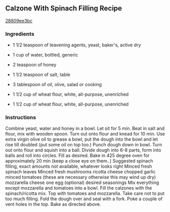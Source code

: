 ## Calzone With Spinach Filling Recipe

[28809ee3bc](http://cookeatshare.com/recipes/calzone-with-spinach-filling-98185)

### Ingredients

 - 1 1/2 teaspoon of leavening agents, yeast, baker's, active dry

 - 1 cup of water, bottled, generic

 - 2 teaspoon of honey

 - 1 1/2 teaspoon of salt, table

 - 3 tablespoon of oil, olive, salad or cooking

 - 1 1/2 cup of wheat flour, white, all-purpose, unenriched

 - 1 1/2 cup of wheat flour, white, all-purpose, unenriched

### Instructions

Combine yeast, water and honey in a bowl. Let sit for 5 min. Beat in salt and flour, mix with wooden spoon. Turn out onto flour and knead for 10 min. Use extra virgin olive oil to grease a bowl, put the dough into the bowl and let rise till doubled (put some oil on top too.) Punch dough down in bowl. Turn out onto flour and squish into a ball. Divide dough into 6-8 parts, form into balls and roll into circles. Fill as desired. Bake in 425 degree oven for approximately 20 min (keep a close eye on them..) Suggested spinach filling, exact amounts not available, whatever looks right Minced fresh spinach leaves Minced fresh mushrooms ricotta cheese chopped garlic minced tomatoes (these are necessary otherwise this may wind up dry) mozzarella cheese one egg (optional) desired seasonings Mix everything except mozzarella and tomatoes into a bowl. Fill the calzones with the spinach/ricotta mix. Top with tomatoes and mozzarella. Take care not to put too much filling. Fold the dough over and seal with a fork. Poke a couple of vent holes in the top. Bake as directed above.